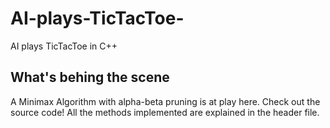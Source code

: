 # AI-plays-TicTacToe-
AI plays TicTacToe in C++

## What's behing the scene
A Minimax Algorithm with alpha-beta pruning is at play here.
Check out the source code! All the methods implemented are explained in the header file.
